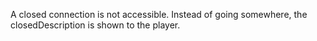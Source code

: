 A closed connection is not accessible. Instead of going somewhere, the closedDescription is shown to the player.